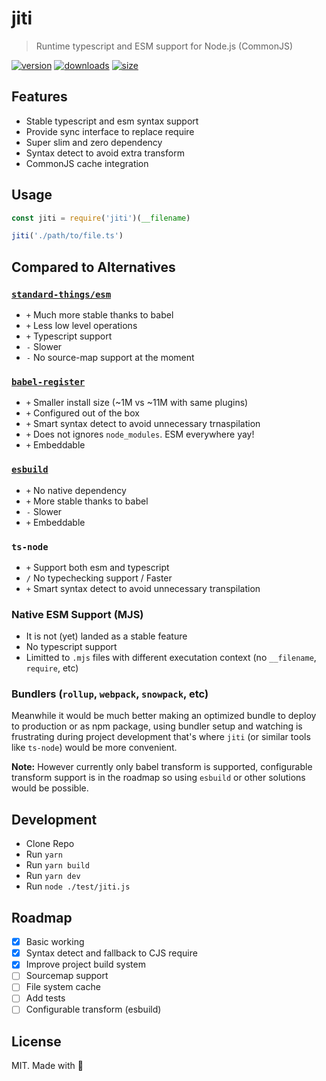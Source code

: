 # jiti

> Runtime typescript and ESM support for Node.js (CommonJS)

[![version][npm-v-src]][npm-v-href]
[![downloads][npm-d-src]][npm-d-href]
[![size][size-src]][size-href]

## Features

- Stable typescript and esm syntax support
- Provide sync interface to replace require
- Super slim and zero dependency
- Syntax detect to avoid extra transform
- CommonJS cache integration

## Usage

```js
const jiti = require('jiti')(__filename)

jiti('./path/to/file.ts')
```

## Compared to Alternatives

### [`standard-things/esm`](https://github.com/standard-things/esm)

- `+` Much more stable thanks to babel
- `+` Less low level operations
- `+` Typescript support
- `-` Slower
- `-` No source-map support at the moment

### [`babel-register`](https://babeljs.io/docs/en/babel-register)

- `+` Smaller install size (~1M vs ~11M with same plugins)
- `+` Configured out of the box
- `+` Smart syntax detect to avoid unnecessary trnaspilation
- `+` Does not ignores `node_modules`. ESM everywhere yay!
- `+` Embeddable

### [`esbuild`](https://github.com/evanw/esbuild)

- `+` No native dependency
- `+` More stable thanks to babel
- `-` Slower
- `+` Embeddable

### `ts-node`

- `+` Support both esm and typescript
- `/` No typechecking support / Faster
- `+` Smart syntax detect to avoid unnecessary transpilation

### Native ESM Support (MJS)

- It is not (yet) landed as a stable feature
- No typescript support
- Limitted to `.mjs` files with different executation context (no `__filename`, `require`, etc)

### Bundlers (`rollup`, `webpack`, `snowpack`, etc)

Meanwhile it would be much better making an optimized bundle to deploy to production or as npm package, using bundler setup and watching is frustrating during project development that's where `jiti` (or similar tools like `ts-node`) would be more convenient.

**Note:** However currently only babel transform is supported, configurable transform support is in the roadmap so using `esbuild` or other solutions would be possible.

## Development

- Clone Repo
- Run `yarn`
- Run `yarn build`
- Run `yarn dev`
- Run `node ./test/jiti.js`

## Roadmap

- [x] Basic working
- [x] Syntax detect and fallback to CJS require
- [x] Improve project build system
- [ ] Sourcemap support
- [ ] File system cache
- [ ] Add tests
- [ ] Configurable transform (esbuild)

## License

MIT. Made with 💖

<!-- Refs -->
[npm-v-src]: https://img.shields.io/npm/v/jiti?style=flat-square
[npm-v-href]: https://npmjs.com/package/jiti

[npm-d-src]: https://img.shields.io/npm/dm/jiti?style=flat-square
[npm-d-href]: https://npmjs.com/package/jiti

[github-actions-src]: https://img.shields.io/github/workflow/status/nuxt-contrib/jiti/ci/master?style=flat-square
[github-actions-href]: https://github.com/nuxt-contrib/jiti/actions?query=workflow%3Aci

[size-src]: https://packagephobia.now.sh/badge?p=jiti
[size-href]: https://packagephobia.now.sh/result?p=jiti

